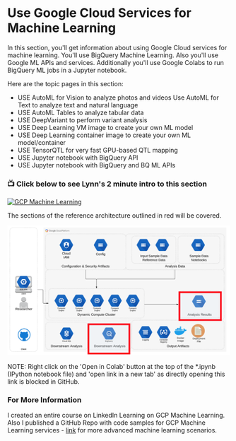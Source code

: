 # Use Google Cloud Services for Machine Learning


In this section, you'll get information about using Google Cloud services for machine learning.  You'll use BigQuery Machine Learning.  Also you'll use Google ML APIs and services.  Additionally you'll use Google Colabs to run BigQuery ML jobs in a Jupyter notebook.

Here are the topic pages in this section:

- USE AutoML for Vision to analyze photos and videos
Use AutoML for Text to analyze text and natural language
- USE AutoML Tables to analyze tabular data
- USE DeepVariant to perform variant analysis
- USE Deep Learning VM image to create your own ML model 
- USE Deep Learning container image to create your own ML model/container
- USE TensorQTL for very fast GPU-based QTL mapping
- USE Jupyter notebook with BigQuery API
- USE Jupyter notebook with BigQuery and BQ ML APIs

### 📺 Click below to see Lynn's 2 minute intro to this section  
[![GCP Machine Learning](http://img.youtube.com/vi/DMBDc4vMABk/0.jpg)](http://www.youtube.com/watch?v=DMBDc4vMABk "Intro GCP Services for Machine Learning")

The sections of the reference architecture outlined in red will be covered.

[![gcp-iam](/images/ml.png)]()

NOTE: Right click on the 'Open in Colab' button at the top of the *.ipynb (IPython notebook file) and 'open link in a new tab' as directly opening this link is blocked in GitHub.

### For More Information

I created an entire course on LinkedIn Learning on GCP Machine Learning.  Also I published a GitHub Repo with code samples for GCP Machine Learning services - [link](https://github.com/lynnlangit/gcp-ml) for more advanced machine learning scenarios.